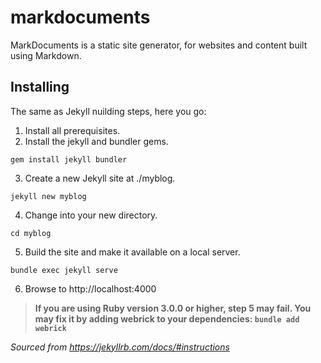 # markdocuments
MarkDocuments is a static site generator, for websites and content built using Markdown.

## Installing
The same as Jekyll nuilding steps, here you go:

1. Install all prerequisites.
2. Install the jekyll and bundler gems.
```
gem install jekyll bundler
```
3. Create a new Jekyll site at ./myblog.
```
jekyll new myblog
```
4. Change into your new directory.
```
cd myblog
```
5. Build the site and make it available on a local server.
```
bundle exec jekyll serve
```
6. Browse to http://localhost:4000

> **If you are using Ruby version 3.0.0 or higher, step 5 may fail. You may fix it by adding webrick to your dependencies: `bundle add webrick`**

*Sourced from https://jekyllrb.com/docs/#instructions*
